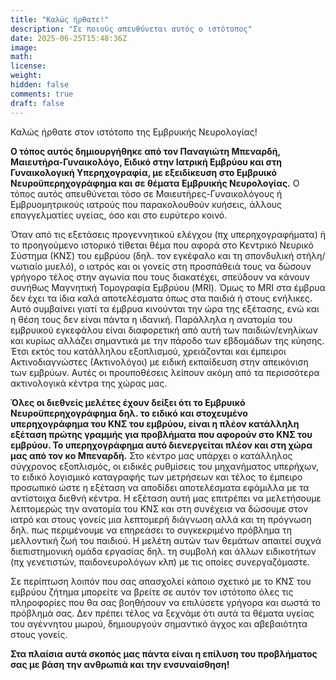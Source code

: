 ```yaml
---
title: "Καλώς ήρθατε!"
description: "Σε ποιούς απευθύνεται αυτός ο ιστότοπος"
date: 2025-06-25T15:48:36Z
image: 
math: 
license:
weight: 
hidden: false
comments: true
draft: false
---
```


Καλώς ήρθατε στον ιστότοπο της Εμβρυικής Νευρολογίας!

**Ο τόπος αυτός δημιουργήθηκε από τον Παναγιώτη Μπεναρδή, Μαιευτήρα-Γυναικολόγο, Ειδικό στην Ιατρική Εμβρύου και στη Γυναικολογική Υπερηχογραφία, με εξειδίκευση στο Εμβρυικό Νευροϋπερηχογράφημα και σε θέματα Εμβρυικής Νευρολογίας.**
Ο τόπος αυτός απευθύνεται τόσο σε Μαιευτήρες-Γυναικολόγους ή Εμβρυομητρικούς ιατρούς που παρακολουθούν κυήσεις, άλλους επαγγελματίες υγείας, όσο και στο ευρύτερο κοινό.

Όταν από τις εξετάσεις προγεννητικού ελέγχου (πχ υπερηχογραφήματα) ή το προηγούμενο ιστορικό τίθεται θέμα που αφορά στο Κεντρικό Νευρικό Σύστημα (ΚΝΣ) του εμβρύου (δηλ. τον εγκέφαλο και τη σπονδυλική στήλη/νωτιαίο μυελό), ο ιατρός και οι γονείς στη προσπάθειά τους να δώσουν γρήγορο τέλος στην αγωνία που τους διακατέχει, σπεύδουν να κάνουν συνήθως Μαγνητική Τομογραφία Εμβρύου (MRI). Όμως το MRI στα έμβρυα δεν έχει τα ίδια καλά αποτελέσματα όπως στα παιδιά ή στους ενήλικες. Αυτό συμβαίνει γιατί τα έμβρυα κινούνται την ώρα της εξέτασης, ενώ και η θέση τους δεν είναι πάντα η ιδανική. Παράλληλα η ανατομία του εμβρυικού εγκεφάλου είναι διαφορετική από αυτή των παιδιών/ενηλίκων και κυρίως αλλάζει σημαντικά με την πάροδο των εβδομάδων της κύησης. Έτσι εκτός του κατάλληλου εξοπλισμού, χρειάζονται και έμπειροι Ακτινοδιαγνώστες (Ακτινολόγοι) με ειδική εκπαίδευση στην απεικόνιση των εμβρύων. Αυτές οι προυποθέσεις λείπουν ακόμη από τα περισσότερα ακτινολογικά κέντρα της χώρας μας.

**Όλες οι διεθνείς μελέτες έχουν δείξει ότι το Εμβρυικό Νευροϋπερηχογράφημα δηλ. το ειδικό και στοχευμένο υπερηχογράφημα του ΚΝΣ του εμβρύου, είναι η πλέον κατάλληλη εξέταση πρώτης γραμμής για προβλήματα που αφορούν στο ΚΝΣ του εμβρύου. Το υπερηχογράφημα αυτό διενεργείται πλέον και στη χώρα μας από τον κο Μπεναρδή.**
Στο κέντρο μας υπάρχει ο κατάλληλος σύγχρονος εξοπλισμός, οι ειδικές ρυθμίσεις του μηχανήματος υπερήχων, το ειδικό λογισμικό καταγραφής των μετρήσεων και τέλος το έμπειρο προσωπικό ώστε η εξέταση να αποδίδει αποτελέσματα εφάμιλλα με τα αντίστοιχα διεθνή κέντρα.
Η εξέταση αυτή μας επιτρέπει να μελετήσουμε λεπτομερώς την ανατομία του ΚΝΣ και στη συνέχεια να δώσουμε στον ιατρό και στους γονείς μια λεπτομερή διάγνωση αλλά και τη πρόγνωση δηλ. πως περιμένουμε να επηρεάσει το συγκεκριμένο πρόβλημα τη μελλοντική ζωή του παιδιού. Η μελέτη αυτών των θεμάτων απαιτεί συχνά διεπιστημονική ομάδα εργασίας δηλ. τη συμβολή και άλλων ειδικοτήτων (πχ γενετιστών, παιδονευρολόγων κλπ) με τις οποίες συνεργαζόμαστε. 

Σε περίπτωση λοιπόν που σας απασχολεί κάποιο σχετικό με το ΚΝΣ του εμβρύου ζήτημα μπορείτε να βρείτε σε αυτόν τον ιστότοπο όλες τις πληροφορίες που θα σας βοηθήσουν να επιλύσετε γρήγορα και σωστά το πρόβλημά σας. Δεν πρέπει τέλος να ξεχνάμε ότι αυτά τα θέματα υγείας του αγέννητου μωρού, δημιουργούν σημαντικό άγχος και αβεβαιότητα στους γονείς. 

**Στα πλαίσια αυτά σκοπός μας πάντα είναι η επίλυση του προβλήματος σας με βάση την ανθρωπιά και την ενσυναίσθηση!** 